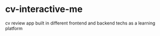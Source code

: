 # cv-interactive-me
cv review app built in different frontend and backend techs as a learning platform
